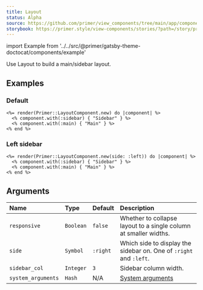 ```yaml
---
title: Layout
status: Alpha
source: https://github.com/primer/view_components/tree/main/app/components/primer/layout_component.rb
storybook: https://primer.style/view-components/stories/?path=/story/primer-layout-component
---
```


import Example from '../../src/@primer/gatsby-theme-doctocat/components/example'

<!-- Warning: AUTO-GENERATED file, do not edit. Add code comments to your Ruby instead <3 -->

Use Layout to build a main/sidebar layout.

## Examples

### Default

<Example src="<div class='gutter-condensed gutter-lg d-flex'>  <div class='flex-shrink-0 col-9'>    Main</div>    <div class='flex-shrink-0 col-3'>      Sidebar</div></div>" />

```erb
<%= render(Primer::LayoutComponent.new) do |component| %>
  <% component.with(:sidebar) { "Sidebar" } %>
  <% component.with(:main) { "Main" } %>
<% end %>
```

### Left sidebar

<Example src="<div class='gutter-condensed gutter-lg d-flex'>    <div class='flex-shrink-0 col-3'>      Sidebar</div>  <div class='flex-shrink-0 col-9'>    Main</div></div>" />

```erb
<%= render(Primer::LayoutComponent.new(side: :left)) do |component| %>
  <% component.with(:sidebar) { "Sidebar" } %>
  <% component.with(:main) { "Main" } %>
<% end %>
```

## Arguments

| Name | Type | Default | Description |
| :- | :- | :- | :- |
| `responsive` | `Boolean` | `false` | Whether to collapse layout to a single column at smaller widths. |
| `side` | `Symbol` | `:right` | Which side to display the sidebar on. One of `:right` and `:left`. |
| `sidebar_col` | `Integer` | `3` | Sidebar column width. |
| `system_arguments` | `Hash` | N/A | [System arguments](/system-arguments) |
